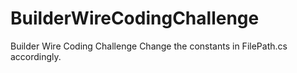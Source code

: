 # BuilderWireCodingChallenge
 Builder Wire Coding Challenge
 Change the constants in FilePath.cs accordingly.